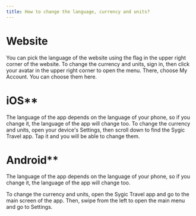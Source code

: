 ```yaml
---
title: How to change the language, currency and units?
---
```


# Website

You can pick the language of the website using the flag in the upper right corner of the website.
To change the currency and units, sign in, then click your avatar in the upper right corner to open the menu. There, choose My Account. You can choose them here.

# iOS**

The language of the app depends on the language of your phone, so if you change it, the language of the app will change too.
To change the currency and units, open your device's Settings, then scroll down to find the Sygic Travel app. Tap it and you will be able to change them.

# Android**

The language of the app depends on the language of your phone, so if you change it, the language of the app will change too.

To change the currency and units, open the Sygic Travel app and go to the main screen of the app. Then, swipe from the left to open the main menu and go to Settings.
